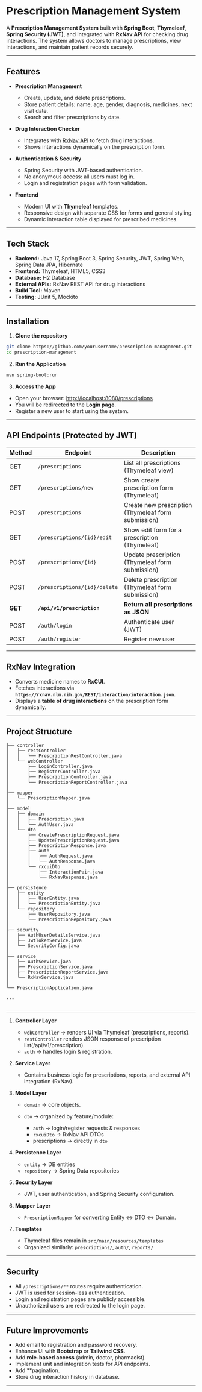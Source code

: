 # Prescription Management System

A **Prescription Management System** built with **Spring Boot**, **Thymeleaf**, **Spring Security (JWT)**, and integrated with **RxNav API** for checking drug interactions. The system allows doctors to manage prescriptions, view interactions, and maintain patient records securely.

---

## Features

- **Prescription Management**
  - Create, update, and delete prescriptions.
  - Store patient details: name, age, gender, diagnosis, medicines, next visit date.
  - Search and filter prescriptions by date.

- **Drug Interaction Checker**
  - Integrates with [RxNav API](https://rxnav.nlm.nih.gov/) to fetch drug interactions.
  - Shows interactions dynamically on the prescription form.

- **Authentication & Security**
  - Spring Security with JWT-based authentication.
  - No anonymous access: all users must log in.
  - Login and registration pages with form validation.

- **Frontend**
  - Modern UI with **Thymeleaf** templates.
  - Responsive design with separate CSS for forms and general styling.
  - Dynamic interaction table displayed for prescribed medicines.

---

## Tech Stack

- **Backend:** Java 17, Spring Boot 3, Spring Security, JWT, Spring Web, Spring Data JPA, Hibernate
- **Frontend:** Thymeleaf, HTML5, CSS3
- **Database:** H2 Database
- **External APIs:** RxNav REST API for drug interactions
- **Build Tool:** Maven
- **Testing:** JUnit 5, Mockito

---

## Installation

1. **Clone the repository**

```bash
git clone https://github.com/yourusername/prescription-management.git
cd prescription-management
````

2. **Run the Application**

```bash
mvn spring-boot:run
```

3. **Access the App**

* Open your browser: [http://localhost:8080/prescriptions](http://localhost:8080/prescriptions)
* You will be redirected to the **Login page**.
* Register a new user to start using the system.

---

## API Endpoints (Protected by JWT)

| Method  | Endpoint                     | Description                                         |
| ------- | ---------------------------- | --------------------------------------------------- |
| GET     | `/prescriptions`             | List all prescriptions (Thymeleaf view)             |
| GET     | `/prescriptions/new`         | Show create prescription form (Thymeleaf)           |
| POST    | `/prescriptions`             | Create new prescription (Thymeleaf form submission) |
| GET     | `/prescriptions/{id}/edit`   | Show edit form for a prescription (Thymeleaf)       |
| POST    | `/prescriptions/{id}`        | Update prescription (Thymeleaf form submission)     |
| POST    | `/prescriptions/{id}/delete` | Delete prescription (Thymeleaf form submission)     |
| **GET** | **`/api/v1/prescription`**   | **Return all prescriptions as JSON**                |
| POST    | `/auth/login`                | Authenticate user (JWT)                             |
| POST    | `/auth/register`             | Register new user                                   |

---

## RxNav Integration

* Converts medicine names to **RxCUI**.
* Fetches interactions via **`https://rxnav.nlm.nih.gov/REST/interaction/interaction.json`**.
* Displays a **table of drug interactions** on the prescription form dynamically.

---

## Project Structure

```
├── controller
│   ├── restController
│   │   └── PrescriptionRestController.java
│   └── webController
│       ├── LoginController.java
│       ├── RegisterController.java
│       ├── PrescriptionController.java
│       └── PrescriptionReportController.java
│
├── mapper
│   └── PrescriptionMapper.java
│
├── model
│   ├── domain
│   │   ├── Prescription.java
│   │   └── AuthUser.java
│   └── dto
│       ├── CreatePrescriptionRequest.java
│       ├── UpdatePrescriptionRequest.java
│       ├── PrescriptionResponse.java
│       ├── auth
│       │   ├── AuthRequest.java
│       │   └── AuthResponse.java
│       └── rxcuiDto
│           ├── InteractionPair.java
│           └── RxNavResponse.java
│
├── persistence
│   ├── entity
│   │   ├── UserEntity.java
│   │   └── PrescriptionEntity.java
│   └── repository
│       ├── UserRepository.java
│       └── PrescriptionRepository.java
│
├── security
│   ├── AuthUserDetailsService.java
│   ├── JwtTokenService.java
│   └── SecurityConfig.java
│
├── service
│   ├── AuthService.java
│   ├── PrescriptionService.java
│   ├── PrescriptionReportService.java
│   └── RxNavService.java
│
└── PrescriptionApplication.java

---


```

---

1. **Controller Layer**

   * `webController` → renders UI via Thymeleaf (prescriptions, reports).
   * `restController` renders JSON response of prescription list(/api/v1/prescription).
   * `auth` → handles login & registration.

2. **Service Layer**

   * Contains business logic for prescriptions, reports, and external API integration (RxNav).

3. **Model Layer**

   * `domain` → core objects.
   * `dto` → organized by feature/module:

     * `auth` → login/register requests & responses
     * `rxcuiDto` → RxNav API DTOs
     * prescriptions → directly in `dto`

4. **Persistence Layer**

   * `entity` → DB entities
   * `repository` → Spring Data repositories

5. **Security Layer**

   * JWT, user authentication, and Spring Security configuration.

6. **Mapper Layer**

   * `PrescriptionMapper` for converting Entity ↔ DTO ↔ Domain.

7. **Templates**

   * Thymeleaf files remain in `src/main/resources/templates`
   * Organized similarly: `prescriptions/`, `auth/`, `reports/`

---

## Security

* All `/prescriptions/**` routes require authentication.
* JWT is used for session-less authentication.
* Login and registration pages are publicly accessible.
* Unauthorized users are redirected to the login page.

---

## Future Improvements

* Add email to registration and password recovery.
* Enhance UI with **Bootstrap** or **Tailwind CSS**.
* Add **role-based access** (admin, doctor, pharmacist).
* Implement unit and integration tests for API endpoints.
* Add **pagination.
* Store drug interaction history in database.

---

